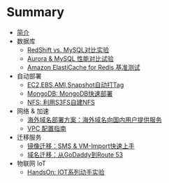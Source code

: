 # Summary

* [简介](README.md)
* 数据库
  * [RedShift vs. MySQL对比实验](RedShift_MySQL.md)
  * [Aurora & MySQL 性能对比试验](Aurora-vs-MySQL.md)
  * [Amazon ElastiCache for Redis 基准测试](redis_benchmark.md)
* 自动部署    
  * [EC2,EBS,AMI,Snapshot自动打Tag](EC2_Auto_Tag.md)
  * [MongoDB: MongoDB快速部署](MangoDB.md)
  * [NFS: 利用S3FS自建NFS](S3fs.md)
* 网络 & 加速
  * [海外域名部署方案：海外域名向国内用户提供服务](ByPassICP.md)
  * [VPC 配置指南](vpc_guide.md)
* 迁移服务
  * [镜像迁移：SMS & VM-Import快速上手](SMS_vm-import.md)
  * [域名迁移：从GoDaddy到Route 53](TransferDomainRoute53.md)
* 物联网 IoT
  * <a href="https://chinalabs.github.io/aws-iot-labs/" target="_blank">HandsOn: IOT系列动手实验</a>
